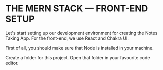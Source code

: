 # THE **MERN** STACK — FRONT-END SETUP

Let's start setting up our development environment for creating the Notes Taking App. For the front-end, we use React and Chakra UI.

First of all, you should make sure that Node is installed in your machine. 

Create a folder for this project. Open that folder in your favourite code editor.